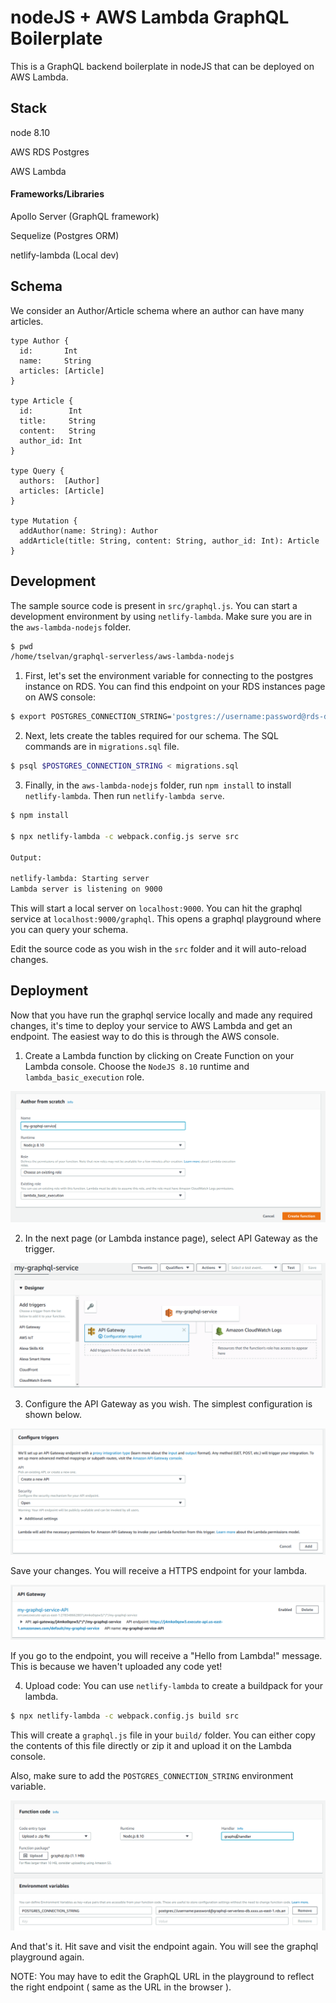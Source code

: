 # nodeJS + AWS Lambda GraphQL Boilerplate

This is a GraphQL backend boilerplate in nodeJS that can be deployed on AWS Lambda.

## Stack

node 8.10

AWS RDS Postgres

AWS Lambda

#### Frameworks/Libraries

Apollo Server (GraphQL framework)

Sequelize (Postgres ORM)

netlify-lambda (Local dev)

## Schema

We consider an Author/Article schema where an author can have many articles.

```
type Author {
  id:       Int
  name:     String
  articles: [Article]
}

type Article {
  id:        Int
  title:     String
  content:   String
  author_id: Int
}

type Query {
  authors:  [Author]
  articles: [Article]
}

type Mutation {
  addAuthor(name: String): Author
  addArticle(title: String, content: String, author_id: Int): Article
}
```

## Development

The sample source code is present in `src/graphql.js`. You can start a development environment by using `netlify-lambda`. Make sure you are in the `aws-lambda-nodejs` folder.

```bash
$ pwd
/home/tselvan/graphql-serverless/aws-lambda-nodejs
```

1) First, let's set the environment variable for connecting to the postgres instance on RDS. You can find this endpoint on your RDS instances page on AWS console:

```bash
$ export POSTGRES_CONNECTION_STRING='postgres://username:password@rds-database-endpoint.us-east-1.rds.amazonaws.com:5432/mydb' 
```

2) Next, lets create the tables required for our schema. The SQL commands are in `migrations.sql` file.

```bash
$ psql $POSTGRES_CONNECTION_STRING < migrations.sql
```

3) Finally, in the `aws-lambda-nodejs` folder, run `npm install` to install `netlify-lambda`. Then run `netlify-lambda serve`.

```bash
$ npm install

$ npx netlify-lambda -c webpack.config.js serve src

Output:

netlify-lambda: Starting server
Lambda server is listening on 9000
```

This will start a local server on `localhost:9000`. You can hit the graphql service at `localhost:9000/graphql`. This opens a graphql playground where you can query your schema.

Edit the source code as you wish in the `src` folder and it will auto-reload changes.

## Deployment

Now that you have run the graphql service locally and made any required changes, it's time to deploy your service to AWS Lambda and get an endpoint. The easiest way to do this is through the AWS console.

1) Create a Lambda function by clicking on Create Function on your Lambda console. Choose the `NodeJS 8.10` runtime and `lambda_basic_execution` role.

![create-lambda](assets/create-lambda.png)

2) In the next page (or Lambda instance page), select API Gateway as the trigger.

![create-api-gateway](assets/create-api-gateway.png)

3) Configure the API Gateway as you wish. The simplest configuration is shown below.

![configure-api-gateway](assets/configure-api-gateway.png)

Save your changes. You will receive a HTTPS endpoint for your lambda.

![output-api-gateway](assets/output-api-gateway.png)

If you go to the endpoint, you will receive a "Hello from Lambda!" message. This is because we haven't uploaded any code yet!

4) Upload code: You can use `netlify-lambda` to create a buildpack for your lambda.

```bash
$ npx netlify-lambda -c webpack.config.js build src
```

This will create a `graphql.js` file in your `build/` folder. You can either copy the contents of this file directly or zip it and upload it on the Lambda console.

Also, make sure to add the `POSTGRES_CONNECTION_STRING` environment variable.

![upload-code](assets/upload-code.png)

And that's it. Hit save and visit the endpoint again. You will see the graphql playground again.

NOTE: You may have to edit the GraphQL URL in the playground to reflect the right endpoint ( same as the URL in the browser ).






